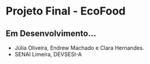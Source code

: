 # Projeto Final - EcoFood
## Em Desenvolvimento...
- Júlia Oliveira, Endrew Machado e Clara Hernandes.
- SENAI Limeira, DEVSESI-A
